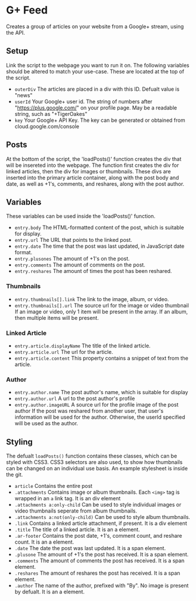G+ Feed
=======
Creates a group of articles on your website from a Google+ stream, using the API.

Setup
-----
Link the script to the webpage you want to run it on. The following variables 
should be altered to match your use-case.  These are located at the top of the
script.

* `outerDiv` The articles are placed in a div with this ID.  Defualt value is "news"
* `userId` Your Google+ user id.  The string of numbers after "https://plus.google.com/" on your profile page.  May be a readable string, such as "+TigerOakes"
* `key` Your Google+ API Key. The key can be generated or obtained from cloud.google.com/console

Posts
-----
At the bottom of the script, the 'loadPosts()' function creates the div that will
be insereted into the webpage.  The function first creates the div for linked 
articles, then the div for images or thumbnails.  These divs are inserted into 
the primary article container, along with the post body and date, as well as 
+1's, comments, and reshares, along with the post author.

Variables
---------
These variables can be used inside the 'loadPosts()' function.

* `entry.body` The HTML-formatted content of the post, which is suitable for display.
* `entry.url` The URL that points to the linked post.
* `entry.date` The time that the post was last updated, in JavaScript date format.
* `entry.plusones` The amount of +1's on the post.
* `entry.comments` The amount of comments on the post.
* `entry.reshares` The amount of times the post has been reshared.
### Thumbnails
* `entry.thumbnails[].link` The link to the image, album, or video.
* `entry.thumbnails[].url` The source url for the image or video thumbnail
If an image or video, only 1 item will be present in the array.  If an album,
then multiple items will be present.
### Linked Article
* `entry.article.displayName` The title of the linked article.
* `entry.article.url` The url for the article.
* `entry.article.content` This property contains  a snippet of text from the article.
### Author
* `entry.author.name` The post author's name, which is suitable for display
* `entry.author.url` A url to the post author's profile
* `entry.author.imageURL` A source url for the profile image of the post author
If the post was reshared from another user, that user's information will be used 
for the author.  Otherwise, the userId specified will be used as the author.

Styling
-------
The defualt `loadPosts()` function contains these classes, which can be styled 
with CSS3.  CSS3 selectors are also used, to show how thumbnails can be changed
on an individual use basis.  An example stylesheet is inside the git.

* `article` Contains the entire post
* `.attachments` Contains image or album thumbnails. Each `<img>` tag is wrapped in an `a` link tag.  It is an div element
* `.attachments a:only-child` Can be used to style individual images or video thumbnails seperate from album thumbnails.
* `.attachments a:not(only-child)` Can be used to style album thumbnails.
* `.link` Contains a linked article attachment, if present.  It is a div element
* `.title` The title of a linked article.  It is an a element.
* `.ar-footer` Contains the post date, +1's, comment count, and reshare count. It is an a element.
* `.date` The date the post was last updated.  It is a span element.
* `.plusone` The amount of +1's the post has received.  It is a span element.
* `.comments` The amount of comments the post has received.  It is a span element.
* `.reshares` The amount of reshares the post has received.  It is a span element.
* `.author` The name of the author, prefixed with "By".  No image is present by defualt. It is an a element.